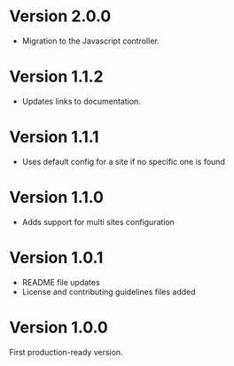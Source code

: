 # Version 2.0.0
- Migration to the Javascript controller.

# Version 1.1.2
- Updates links to documentation.

# Version 1.1.1
- Uses default config for a site if no specific one is found

# Version 1.1.0
- Adds support for multi sites configuration

# Version 1.0.1
- README file updates
- License and contributing guidelines files added

# Version 1.0.0
First production-ready version.